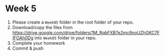 # Week 5

1. Please create a `Week05` folder in the root folder of your repo.
2. Download/copy the files from https://drive.google.com/drive/folders/1M_RqbFXB7e2mc6noUZhGKC7FIFOAh0Dg into `Week05` folder in your repo. 
3. Complete your homework 
4. Commit & push